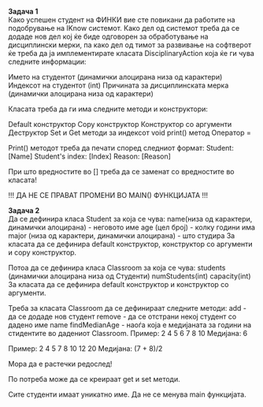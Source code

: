 **Задача 1** <br>
Како успешен студент на ФИНКИ вие сте повикани да работите на подобрување на IKnow системот. Како дел од системот треба да се додаде нов дел кој ќе биде одговорен за обработување на дисциплински мерки, па како дел од тимот за развивање на софтверот ќе треба да ја имплементирате класата DisciplinaryAction која ќе ги чува следните информации:

Името на студентот (динамички алоцирана низа од карактери)
Индексот на студентот (int)
Причината за дисциплинската мерка (динамички алоцирана низа од карактери)

Класата треба да ги има следните методи и конструктори:

Default конструктор
Copy конструктор
Конструктор со аргументи
Деструктор
Set и Get методи за индексот
void print() метод
Оператор =

Print() методот треба да печати според следниот формат:
Student: [Name]
Student's index: [Index]
Reason: [Reason]

При што вредностите во [] треба да се заменат со вредностите во класата!

!!! ДА НЕ СЕ ПРАВАТ ПРОМЕНИ ВО MAIN() ФУНКЦИЈАТА !!!

**Задача 2** <br>
Да се дефинира класа Student за која се чува:
name(низа од карактери, динамички алоцирана) - неговото име
age (цел број) - колку години има
major (низа од карактери, динамички алоцирана) - што студира
За класата да се дефинира default конструктор, конструктор со аргументи и copy конструктор.

Потоа да се дефинира класа Classroom за која се чува:
students (динамички алоцирана низа од Студенти)
numStudents(int)
capacity(int)
За класата да се дефинира  default конструктор и конструктор со аргументи. 

Треба за класата Classroom да се дефинираат следните методи:
add - да се додаде нов студент
remove - да се отстрани некој студент со дадено име name
findMedianAge - наоѓа која е медијаната за години на стидентите во дадениот Classroom. 
Пример: 2 4 5 6 7 8 10
Медијана: 6

Пример: 2 4 5 7 8 10 12 20
Медијана: (7 + 8)/2

Мора да е растечки редослед!

По потреба може да се креираат get и set методи.

Сите студенти имаат уникатно име.
Да не се менува main функцијата.


